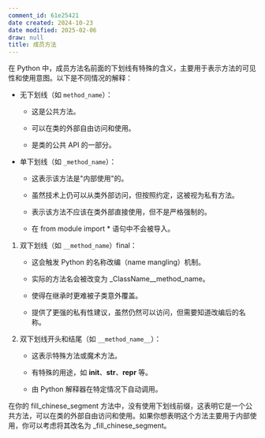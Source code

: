 ```yaml
---
comment_id: 61e25421
date created: 2024-10-23
date modified: 2025-02-06
draw: null
title: 成员方法
---
```

在 Python 中，成员方法名前面的下划线有特殊的含义，主要用于表示方法的可见性和使用意图。以下是不同情况的解释：

- 无下划线（如 `method_name`）：
	- 这是公共方法。
	
	- 可以在类的外部自由访问和使用。
	
	- 是类的公共 API 的一部分。
- 单下划线（如 `_method_name`）：
	
	- 这表示该方法是"内部使用"的。
	
	- 虽然技术上仍可以从类外部访问，但按照约定，这被视为私有方法。
	
	- 表示该方法不应该在类外部直接使用，但不是严格强制的。
	
	- 在 from module import * 语句中不会被导入。

1. 双下划线（如 `__method_name`）final：

	- 这会触发 Python 的名称改编（name mangling）机制。
	
	- 实际的方法名会被改变为 _ClassName__method_name。
	
	- 使得在继承时更难被子类意外覆盖。
	
	- 提供了更强的私有性建议，虽然仍然可以访问，但需要知道改编后的名称。

2. 双下划线开头和结尾（如 `__method_name__`）：
	
	- 这表示特殊方法或魔术方法。
	
	- 有特殊的用途，如 **init**、**str**、**repr** 等。
	
	- 由 Python 解释器在特定情况下自动调用。

在你的 fill_chinese_segment 方法中，没有使用下划线前缀，这表明它是一个公共方法，可以在类的外部自由访问和使用。如果你想表明这个方法主要用于内部使用，你可以考虑将其改名为 _fill_chinese_segment。
